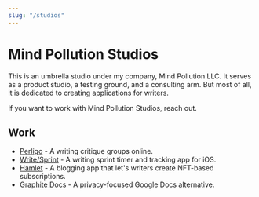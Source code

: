 ```yaml
---
slug: "/studios"
---
```


# Mind Pollution Studios

This is an umbrella studio under my company, Mind Pollution LLC. It serves as a product studio, a testing ground, and a consulting arm. But most of all, it is dedicated to creating applications for writers. 

If you want to work with Mind Pollution Studios, reach out. 

## Work 

* [Perligo](https://perligo.io) - A writing critique groups online. 
* [Write/Sprint](https://getwritesprint.com) - A writing sprint timer and tracking app for iOS. 
* [Hamlet](https://gitlab.com/polluterofminds/hamlet) - A blogging app that let's writers create NFT-based subscriptions. 
* [Graphite Docs](https://graphitedocs.com) - A privacy-focused Google Docs alternative.